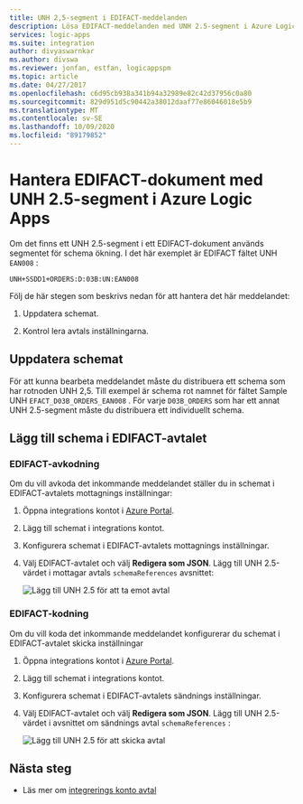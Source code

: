```yaml
---
title: UNH 2,5-segment i EDIFACT-meddelanden
description: Lösa EDIFACT-meddelanden med UNH 2.5-segment i Azure Logic Apps med Enterprise-integrationspaket
services: logic-apps
ms.suite: integration
author: divyaswarnkar
ms.author: divswa
ms.reviewer: jonfan, estfan, logicappspm
ms.topic: article
ms.date: 04/27/2017
ms.openlocfilehash: c6d95cb938a341b94a32989e82c42d37956c0a80
ms.sourcegitcommit: 829d951d5c90442a38012daaf77e86046018e5b9
ms.translationtype: MT
ms.contentlocale: sv-SE
ms.lasthandoff: 10/09/2020
ms.locfileid: "89179852"
---
```

# <a name="handle-edifact-documents-with-unh25-segments-in-azure-logic-apps"></a>Hantera EDIFACT-dokument med UNH 2.5-segment i Azure Logic Apps

Om det finns ett UNH 2.5-segment i ett EDIFACT-dokument används segmentet för schema ökning. I det här exemplet är EDIFACT fältet UNH `EAN008` :

`UNH+SSDD1+ORDERS:D:03B:UN:EAN008`

Följ de här stegen som beskrivs nedan för att hantera det här meddelandet:

1. Uppdatera schemat.

1. Kontrol lera avtals inställningarna.

## <a name="update-the-schema"></a>Uppdatera schemat

För att kunna bearbeta meddelandet måste du distribuera ett schema som har rotnoden UNH 2,5. Till exempel är schema rot namnet för fältet Sample UNH `EFACT_D03B_ORDERS_EAN008` . För varje `D03B_ORDERS` som har ett annat UNH 2.5-segment måste du distribuera ett individuellt schema.

## <a name="add-schema-to-edifact-agreement"></a>Lägg till schema i EDIFACT-avtalet

### <a name="edifact-decode"></a>EDIFACT-avkodning

Om du vill avkoda det inkommande meddelandet ställer du in schemat i EDIFACT-avtalets mottagnings inställningar:

1. Öppna integrations kontot i [Azure Portal](https://portal.azure.com).

1. Lägg till schemat i integrations kontot.

1. Konfigurera schemat i EDIFACT-avtalets mottagnings inställningar.

1. Välj EDIFACT-avtalet och välj **Redigera som JSON**. Lägg till UNH 2.5-värdet i mottagar avtals `schemaReferences` avsnittet:

   ![Lägg till UNH 2.5 för att ta emot avtal](./media/logic-apps-enterprise-integration-edifact_inputfile_unh2.5/image1.png)

### <a name="edifact-encode"></a>EDIFACT-kodning

Om du vill koda det inkommande meddelandet konfigurerar du schemat i EDIFACT-avtalet skicka inställningar

1. Öppna integrations kontot i [Azure Portal](https://portal.azure.com).

1. Lägg till schemat i integrations kontot.

1. Konfigurera schemat i EDIFACT-avtalets sändnings inställningar.

1. Välj EDIFACT-avtalet och välj **Redigera som JSON**. Lägg till UNH 2.5-värdet i avsnittet om sändnings avtal `schemaReferences` :

   ![Lägg till UNH 2.5 för att skicka avtal](./media/logic-apps-enterprise-integration-edifact_inputfile_unh2.5/image2.png)

## <a name="next-steps"></a>Nästa steg

* Läs mer om [integrerings konto avtal](../logic-apps/logic-apps-enterprise-integration-agreements.md)
